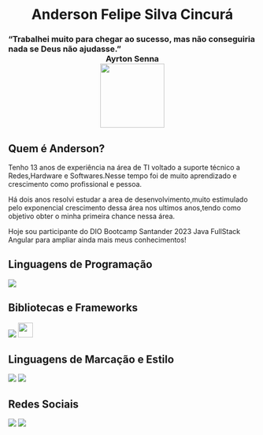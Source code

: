 # <center>Anderson Felipe Silva Cincurá 


### “Trabalhei muito para chegar ao sucesso, mas não conseguiria nada se Deus não ajudasse.” <br><center>Ayrton Senna <center><img src="https://gifs.eco.br/wp-content/uploads/2022/07/gifs-ayrton-senna-5.gif" width="130px">


## Quem é Anderson?       


<p>Tenho 13 anos de experiência na área de TI voltado a suporte técnico a Redes,Hardware e Softwares.Nesse tempo foi de muito aprendizado e crescimento como profissional e pessoa.
<p> Há dois anos resolvi estudar a area de desenvolvimento,muito estimulado pelo exponencial crescimento dessa área nos ultimos anos,tendo como objetivo obter o minha primeira chance nessa área.
<p>Hoje sou participante do DIO Bootcamp Santander 2023 Java FullStack Angular para ampliar ainda mais meus conhecimentos!


## Linguagens de Programação

<img src="https://img.shields.io/badge/Java-000?style=for-the-badge&logo=java">

## Bibliotecas e Frameworks
<img src="https://img.shields.io/badge/Angular-000?style=for-the-badge&logo=angular&logoColor=C3002F">
  <img src="https://upload.wikimedia.org/wikipedia/commons/thumb/9/98/Apache_NetBeans_Logo.svg/888px-Apache_NetBeans_Logo.svg.png" width="30px">

## Linguagens de Marcação e Estilo
<img src="https://img.shields.io/badge/Markdown-000?style=for-the-badge&logo=markdown"> <img src="https://img.shields.io/badge/HTML5-000?style=for-the-badge&logo=html5">

## Redes Sociais

<img src="https://img.shields.io/badge/LinkedIn-000?style=for-the-badge&logo=linkedin&logoColor=0E76A8)](https://www.linkedin.com/in/anderson-felipe-silva-cincura-51b390a2//)">
<img src="https://img.shields.io/badge/Instagram-000?style=for-the-badge&logo=instagram&logoColor=0E76A8)](https://instagram.com/andersonfelipesilvacincura?igshid=OGQ5ZDc2ODk2ZA)">